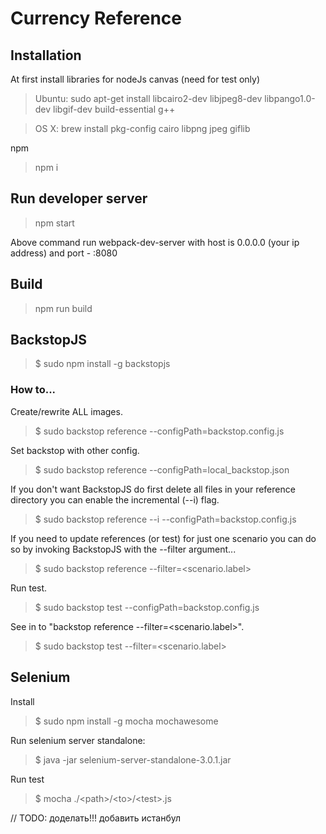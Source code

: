 # Currency Reference

## Installation

At first install libraries for nodeJs canvas (need for test only)

> Ubuntu: sudo apt-get install libcairo2-dev libjpeg8-dev libpango1.0-dev libgif-dev build-essential g++

> OS X: brew install pkg-config cairo libpng jpeg giflib

npm

> npm i

## Run developer server

> npm start

Above command run webpack-dev-server with host is 0.0.0.0 (your ip address) and port - :8080

## Build

> npm run build

## BackstopJS
>$ sudo npm install -g backstopjs

### How to...

Create/rewrite ALL images.
>$ sudo backstop reference --configPath=backstop.config.js

Set backstop with other config.
>$ sudo backstop reference --configPath=local_backstop.json

If you don't want BackstopJS do first delete all files in your reference directory you can enable the incremental (--i) flag.
>$ sudo backstop reference --i --configPath=backstop.config.js

If you need to update references (or test) for just one scenario you can do so by invoking BackstopJS with the --filter argument...
>$ sudo backstop reference --filter=<scenario.label>

Run test.
>$ sudo backstop test --configPath=backstop.config.js

See in to "backstop reference --filter=<scenario.label>".
>$ sudo backstop test --filter=<scenario.label>

## Selenium

Install
>$ sudo npm install -g mocha mochawesome

Run selenium server standalone:
>$ java -jar selenium-server-standalone-3.0.1.jar

Run test
>$ mocha ./\<path\>/\<to\>/\<test\>.js


// TODO: доделать!!!
добавить истанбул



